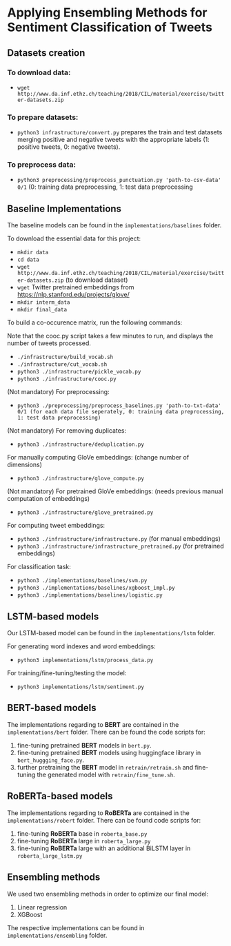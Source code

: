 # Applying Ensembling Methods for Sentiment Classification of Tweets

## Datasets creation

### To download data:
- `wget http://www.da.inf.ethz.ch/teaching/2018/CIL/material/exercise/twitter-datasets.zip`

### To prepare datasets:

- `python3 infrastructure/convert.py` prepares the train and test datasets merging positive and negative tweets with the appropriate labels (1: positive tweets, 0: negative tweets).

### To preprocess data:

- `python3 preprocessing/preprocess_punctuation.py 'path-to-csv-data' 0/1` (0: training data preprocessing, 1: test data preprocessing


## Baseline Implementations

The baseline models can be found in the `implementations/baselines` folder.

To download the essential data for this project:
- `mkdir data`
- `cd data`
- `wget http://www.da.inf.ethz.ch/teaching/2018/CIL/material/exercise/twitter-datasets.zip` (to download dataset)
- `wget` Twitter pretrained embeddings from https://nlp.stanford.edu/projects/glove/
- `mkdir interm_data`
- `mkdir final_data`

To build a co-occurence matrix, run the following commands:

Note that the cooc.py script takes a few minutes to run, and displays the number of tweets processed.

- `./infrastructure/build_vocab.sh`
- `./infrastructure/cut_vocab.sh`
- `python3 ./infrastructure/pickle_vocab.py`
- `python3 ./infrastructure/cooc.py`

(Not mandatory) For preprocessing:

- `python3 ./preprocessing/preprocess_baselines.py 'path-to-txt-data' 0/1 (for each data file seperately, 0: training data preprocessing, 1: test data preprocessing)`

(Not mandatory) For removing duplicates:

- `python3 ./infrastructure/deduplication.py`

For manually computing GloVe embeddings: (change number of dimensions)

- `python3 ./infrastructure/glove_compute.py`

(Not mandatory) For pretrained GloVe embeddings: (needs previous manual computation of embeddings)

- `python3 ./infrastructure/glove_pretrained.py`

For computing tweet embeddings:

- `python3 ./infrastructure/infrastructure.py` (for manual embeddings)
- `python3 ./infrastructure/infrastructure_pretrained.py` (for pretrained embeddings)

For classification task:

- `python3 ./implementations/baselines/svm.py`
- `python3 ./implementations/baselines/xgboost_impl.py`
- `python3 ./implementations/baselines/logistic.py`

## LSTM-based models

Our LSTM-based model can be found in the `implementations/lstm` folder.

For generating word indexes and word embeddings:
- `python3 implementations/lstm/process_data.py`

For training/fine-tuning/testing the model:
- `python3 implementations/lstm/sentiment.py`

## BERT-based models

The implementations regarding to **BERT** are contained in the `implementations/bert` folder. There can be found the code scripts for:

1. fine-tuning pretrained **BERT** models in `bert.py`.
1. fine-tuning pretrained **BERT** models using huggingface library in `bert_huggging_face.py`.
1. further pretraining the **BERT** model in `retrain/retrain.sh` and fine-tuning the generated model with `retrain/fine_tune.sh`.

## RoBERTa-based models

The implementations regarding to **RoBERTa** are contained in the `implementations/robert` folder. There can be found code scripts for:

1. fine-tuning **RoBERTa** base in `roberta_base.py`
1. fine-tuning **RoBERTa** large in `roberta_large.py`
1. fine-tuning **RoBERTa** large with an additional BiLSTM layer in `roberta_large_lstm.py`

## Ensembling methods

We used two ensembling methods in order to optimize our final model:

1. Linear regression
1. XGBoost

The respective implementations can be found in `implementations/ensembling` folder.
